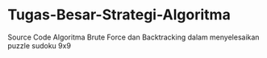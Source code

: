 # Tugas-Besar-Strategi-Algoritma
Source Code Algoritma Brute Force dan Backtracking dalam menyelesaikan puzzle sudoku 9x9
